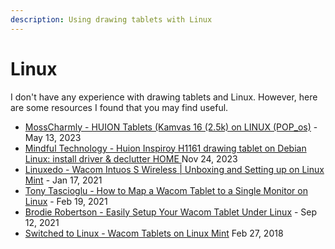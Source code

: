 ```yaml
---
description: Using drawing tablets with Linux
---
```


# Linux

I don't have any experience with drawing tablets and Linux. However, here are some resources I found that you may find useful.

* [MossCharmly - HUION Tablets (Kamvas 16 (2.5k) on LINUX (POP\_os)](https://www.youtube.com/watch?v=ibuH-hGkmdI) - May 13, 2023
* [Mindful Technology - Huion Inspiroy H1161 drawing tablet on Debian Linux: install driver & declutter HOME ](https://www.youtube.com/watch?v=kbzlKn3zhrk)Nov 24, 2023&#x20;
* [Linuxedo - Wacom Intuos S Wireless | Unboxing and Setting up on Linux Mint](https://www.youtube.com/watch?v=-TBT\_l6qwj0) - Jan 17, 2021&#x20;
* [Tony Tascioglu - How to Map a Wacom Tablet to a Single Monitor on Linux](https://www.youtube.com/watch?v=DEdUa5lHZbU) - Feb 19, 2021&#x20;
* [Brodie Robertson - Easily Setup Your Wacom Tablet Under Linux](https://www.youtube.com/watch?v=dzplf-0RJDE) - Sep 12, 2021
* [Switched to Linux - Wacom Tablets on Linux Mint](https://www.youtube.com/watch?v=stDM3T4Fu5A) Feb 27, 2018


